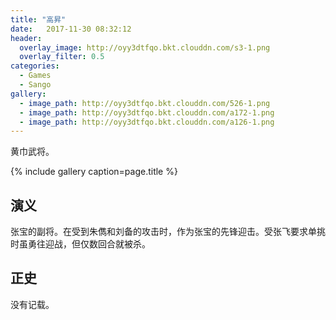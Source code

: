 ```yaml
---
title: "高昇"
date:   2017-11-30 08:32:12
header:
  overlay_image: http://oyy3dtfqo.bkt.clouddn.com/s3-1.png
  overlay_filter: 0.5
categories:
  - Games
  - Sango
gallery:
  - image_path: http://oyy3dtfqo.bkt.clouddn.com/526-1.png
  - image_path: http://oyy3dtfqo.bkt.clouddn.com/a172-1.png
  - image_path: http://oyy3dtfqo.bkt.clouddn.com/a126-1.png
---
```


黄巾武将。

{% include gallery caption=page.title %}

## 演义

张宝的副将。在受到朱儁和刘备的攻击时，作为张宝的先锋迎击。受张飞要求单挑时虽勇往迎战，但仅数回合就被杀。

## 正史

没有记载。